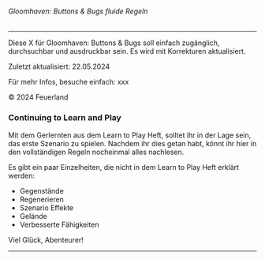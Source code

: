 ###### Gloomhaven: Buttons & Bugs fluide Regeln  

---
Diese X für Gloomhaven: Buttons & Bugs soll einfach zugänglich, durchsuchbar und ausdruckbar sein. Es wird mit Korrekturen aktualisiert.

Zuletzt aktualisiert: 22.05.2024

Für mehr Infos, besuche einfach: xxx 

© 2024 Feuerland

### Continuing to Learn and Play 

Mit dem Gerlernten aus dem Learn to Play Heft, solltet ihr in der Lage sein, das erste Szenario zu spielen. Nachdem ihr dies getan habt, könnt ihr hier in den vollständigen Regeln nocheinmal alles nachlesen. 

Es gibt ein paar Einzelheiten, die nicht in dem Learn to Play Heft erklärt werden: 

* Gegenstände
* Regenerieren
* Szenario Effekte
* Gelände
* Verbesserte Fähigkeiten

Viel Glück, Abenteurer! 

---
